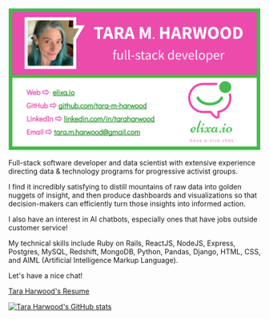 ![Tara M. Harwood, full-stack developer, tara.m.harwood@gmail.com](https://github.com/tara-m-harwood/elixa-duxworth-frontend/blob/main/public/contact%20slide.png)


Full-stack software developer and data scientist with extensive experience directing data & technology programs for progressive activist groups.

I find it incredibly satisfying to distill mountains of raw data into golden nuggets of insight, and then produce dashboards and visualizations so that decision-makers can efficiently turn those insights into informed action.  

I also have an interest in AI chatbots, especially ones that have jobs outside customer service!

My technical skills include Ruby on Rails, ReactJS, NodeJS, Express, Postgres, MySQL, Redshift, MongoDB, Python, Pandas, Django, HTML, CSS, and AIML (Artificial Intelligence Markup Language).

Let's have a nice chat!

[Tara Harwood's Resume](https://drive.google.com/file/d/1Z39aYWpAQNXLum2oB2gg2oVK7wjl6rTq/view)

[![Tara Harwood's GitHub stats](https://github-readme-stats.vercel.app/api?username=tara-m-harwood&show_icons=true&theme=radical)](https://github.com/tara-m-harwood/github-readme-stats)
